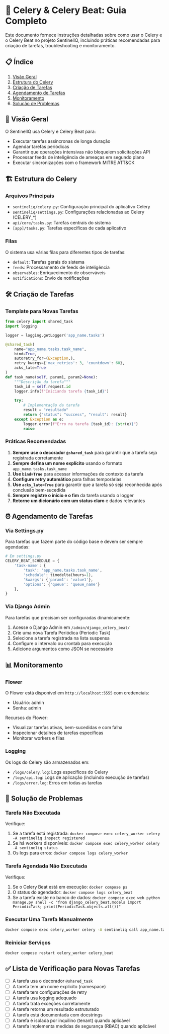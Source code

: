 # 🚀 Celery & Celery Beat: Guia Completo

Este documento fornece instruções detalhadas sobre como usar o Celery e o Celery Beat no projeto SentinelIQ, incluindo práticas recomendadas para criação de tarefas, troubleshooting e monitoramento.

## 📋 Índice

1. [Visão Geral](#visão-geral)
2. [Estrutura do Celery](#estrutura-do-celery)
3. [Criação de Tarefas](#criação-de-tarefas)
4. [Agendamento de Tarefas](#agendamento-de-tarefas)
5. [Monitoramento](#monitoramento)
6. [Solução de Problemas](#solução-de-problemas)

## 📝 Visão Geral

O SentinelIQ usa Celery e Celery Beat para:

- Executar tarefas assíncronas de longa duração
- Agendar tarefas periódicas
- Garantir que operações intensivas não bloqueiem solicitações API
- Processar feeds de inteligência de ameaças em segundo plano
- Executar sincronizações com o framework MITRE ATT&CK

## 🏗️ Estrutura do Celery

### Arquivos Principais

- `sentineliq/celery.py`: Configuração principal do aplicativo Celery
- `sentineliq/settings.py`: Configurações relacionadas ao Celery (CELERY_*)
- `api/core/tasks.py`: Tarefas centrais do sistema
- `[app]/tasks.py`: Tarefas específicas de cada aplicativo

### Filas

O sistema usa várias filas para diferentes tipos de tarefas:

- `default`: Tarefas gerais do sistema
- `feeds`: Processamento de feeds de inteligência
- `observables`: Enriquecimento de observáveis
- `notifications`: Envio de notificações

## 🛠️ Criação de Tarefas

### Template para Novas Tarefas

```python
from celery import shared_task
import logging

logger = logging.getLogger('app_name.tasks')

@shared_task(
    name="app_name.tasks.task_name",
    bind=True,
    autoretry_for=(Exception,),
    retry_kwargs={'max_retries': 3, 'countdown': 60},
    acks_late=True
)
def task_name(self, param1, param2=None):
    """Descrição da tarefa"""
    task_id = self.request.id
    logger.info(f"Iniciando tarefa {task_id}")
    
    try:
        # Implementação da tarefa
        result = "resultado"
        return {"status": "success", "result": result}
    except Exception as e:
        logger.error(f"Erro na tarefa {task_id}: {str(e)}")
        raise
```

### Práticas Recomendadas

1. **Sempre use o decorador `@shared_task`** para garantir que a tarefa seja registrada corretamente
2. **Sempre defina um nome explícito** usando o formato `app_name.tasks.task_name`
3. **Use `bind=True`** para acessar informações de contexto da tarefa
4. **Configure retry automático** para falhas temporárias
5. **Use `acks_late=True`** para garantir que a tarefa só seja reconhecida após conclusão bem-sucedida
6. **Sempre registre o início e o fim** da tarefa usando o logger
7. **Retorne um dicionário com um status claro** e dados relevantes

## ⏰ Agendamento de Tarefas

### Via Settings.py

Para tarefas que fazem parte do código base e devem ser sempre agendadas:

```python
# Em settings.py
CELERY_BEAT_SCHEDULE = {
    'task-name': {
        'task': 'app_name.tasks.task_name',
        'schedule': timedelta(hours=1),
        'kwargs': {'param1': 'value1'},
        'options': {'queue': 'queue_name'}
    },
}
```

### Via Django Admin

Para tarefas que precisam ser configuradas dinamicamente:

1. Acesse o Django Admin em `/admin/django_celery_beat/`
2. Crie uma nova Tarefa Periódica (Periodic Task)
3. Selecione a tarefa registrada na lista suspensa
4. Configure o intervalo ou crontab para execução
5. Adicione argumentos como JSON se necessário

## 📊 Monitoramento

### Flower

O Flower está disponível em `http://localhost:5555` com credenciais:
- Usuário: admin
- Senha: admin

Recursos do Flower:
- Visualizar tarefas ativas, bem-sucedidas e com falha
- Inspecionar detalhes de tarefas específicas
- Monitorar workers e filas

### Logging

Os logs do Celery são armazenados em:
- `/logs/celery.log`: Logs específicos do Celery
- `/logs/api.log`: Logs de aplicação (incluindo execução de tarefas)
- `/logs/error.log`: Erros em todas as tarefas

## 🔧 Solução de Problemas

### Tarefa Não Executada

Verifique:
1. Se a tarefa está registrada: `docker compose exec celery_worker celery -A sentineliq inspect registered`
2. Se há workers disponíveis: `docker compose exec celery_worker celery -A sentineliq status`
3. Os logs para erros: `docker compose logs celery_worker`

### Tarefa Agendada Não Executada

Verifique:
1. Se o Celery Beat está em execução: `docker compose ps`
2. O status do agendador: `docker compose logs celery_beat`
3. Se a tarefa existe no banco de dados: `docker compose exec web python manage.py shell -c "from django_celery_beat.models import PeriodicTask; print(PeriodicTask.objects.all())"`

### Executar Uma Tarefa Manualmente

```bash
docker compose exec celery_worker celery -A sentineliq call app_name.tasks.task_name
```

### Reiniciar Serviços

```bash
docker compose restart celery_worker celery_beat
```

## ✅ Lista de Verificação para Novas Tarefas

- [ ] A tarefa usa o decorador `@shared_task`
- [ ] A tarefa tem um nome explícito (namespace)
- [ ] A tarefa tem configurações de retry
- [ ] A tarefa usa logging adequado
- [ ] A tarefa trata exceções corretamente
- [ ] A tarefa retorna um resultado estruturado
- [ ] A tarefa está documentada com docstrings
- [ ] A tarefa é isolada por inquilino (tenant) quando aplicável
- [ ] A tarefa implementa medidas de segurança (RBAC) quando aplicável 